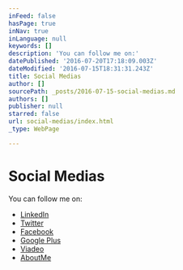 ```yaml
---
inFeed: false
hasPage: true
inNav: true
inLanguage: null
keywords: []
description: 'You can follow me on:'
datePublished: '2016-07-20T17:18:09.003Z'
dateModified: '2016-07-15T18:31:31.243Z'
title: Social Medias
author: []
sourcePath: _posts/2016-07-15-social-medias.md
authors: []
publisher: null
starred: false
url: social-medias/index.html
_type: WebPage

---
```

# Social Medias

You can follow me on:

* [LinkedIn][0]
* [Twitter][1]
* [Facebook][2]
* [Google Plus][3]
* [Viadeo][4]
* [AboutMe][5]

[0]: http://www.linkedin.com/in/juliendemare
[1]: https://www.twitter.com/juliendemare
[2]: https://www.facebook.com/demare.julien "Facebook"
[3]: http://plus.google.com/103346913450658227036/ "Julien Demare Google Plus Profile"
[4]: http://www.viadeo.com/en/profile/julien-demare "Julien Demare Viadeo Profile"
[5]: https://about.me/julien.demare